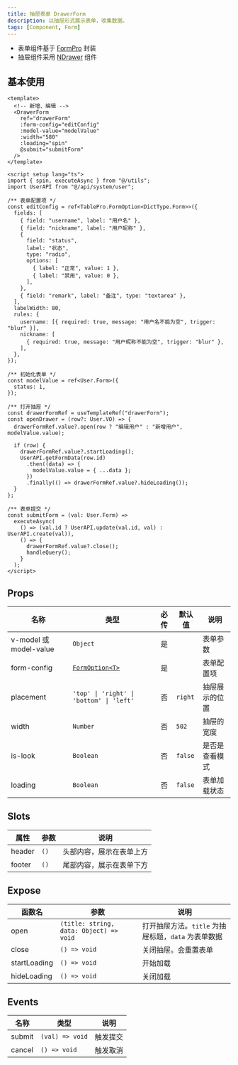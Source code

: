 ```yaml
---
title: 抽屉表单 DrawerForm
description: 以抽屉形式展示表单，收集数据。
tags: [Component, Form]
---
```


- 表单组件基于 [FormPro](/components/form-pro) 封装
- 抽屉组件采用 [NDrawer](https://www.naiveui.com/zh-CN/os-theme/components/drawer) 组件

## 基本使用

```vue [vue]
<template>
  <!-- 新增、编辑 -->
  <DrawerForm
    ref="drawerForm"
    :form-config="editConfig"
    :model-value="modelValue"
    :width="580"
    :loading="spin"
    @submit="submitForm"
  />
</template>

<script setup lang="ts">
import { spin, executeAsync } from "@/utils";
import UserAPI from "@/api/system/user";

/** 表单配置项 */
const editConfig = ref<TablePro.FormOption<DictType.Form>>({
  fields: [
    { field: "username", label: "用户名" },
    { field: "nickname", label: "用户昵称" },
    {
      field: "status",
      label: "状态",
      type: "radio",
      options: [
        { label: "正常", value: 1 },
        { label: "禁用", value: 0 },
      ],
    },
    { field: "remark", label: "备注", type: "textarea" },
  ],
  labelWidth: 80,
  rules: {
    username: [{ required: true, message: "用户名不能为空", trigger: "blur" }],
    nickname: [
      { required: true, message: "用户昵称不能为空", trigger: "blur" },
    ],
  },
});

/** 初始化表单 */
const modelValue = ref<User.Form>({
  status: 1,
});

/** 打开抽屉 */
const drawerFormRef = useTemplateRef("drawerForm");
const openDrawer = (row?: User.VO) => {
  drawerFormRef.value?.open(row ? "编辑用户" : "新增用户", modelValue.value);

  if (row) {
    drawerFormRef.value?.startLoading();
    UserAPI.getFormData(row.id)
      .then((data) => {
        modelValue.value = { ...data };
      })
      .finally(() => drawerFormRef.value?.hideLoading());
  }
};

/** 表单提交 */
const submitForm = (val: User.Form) =>
  executeAsync(
    () => (val.id ? UserAPI.update(val.id, val) : UserAPI.create(val)),
    () => {
      drawerFormRef.value?.close();
      handleQuery();
    }
  );
</script>
```

## Props

| 名称 | 类型 | 必传 | 默认值 | 说明 |
| --- | --- | :--: | --- | --- |
| v-model 或 model-value | `Object` | 是 | | 表单参数 |
| form-config | [`FormOption<T>`](/components/form-pro#formoption) | 是 | | 表单配置项 |
| placement | `'top' \| 'right' \| 'bottom' \| 'left'` | 否 | `right` | 抽屉展示的位置 |
| width | `Number` | 否 | `502` | 抽屉的宽度 |
| is-look | `Boolean` | 否 | `false` | 是否是查看模式 |
| loading | `Boolean` | 否 | `false` | 表单加载状态 |

## Slots

| 属性 | 参数 | 说明 |
| --- | --- | --- |
| header | `()` | 头部内容，展示在表单上方 |
| footer | `()` | 尾部内容，展示在表单下方 |

## Expose
| 函数名 | 参数 | 说明 |
| --- | --- | --- |
| open | `(title: string, data: Object) => void` | 打开抽屉方法。`title` 为抽屉标题，`data` 为表单数据|
| close | `() => void` | 关闭抽屉。会重置表单 |
| startLoading | `() => void` | 开始加载 |
| hideLoading | `() => void` | 关闭加载 |

## Events

| 名称 | 类型 | 说明 |
| --- | --- | --- |
| submit | `(val) => void` | 触发提交 |
| cancel | `() => void` | 触发取消 |
